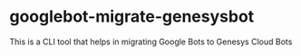 # googlebot-migrate-genesysbot
This is a CLI tool that helps in migrating Google Bots to Genesys Cloud Bots
